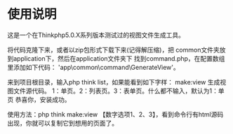 <h1>使用说明</h1>

这是一个在Thinkphp5.0.X系列版本测试过的视图文件生成工具。

将代码克隆下来，或者以zip包形式下载下来(记得解压缩)，把 common文件夹放到application下，然后在application文件夹下 找到command.php，在配置数组里添加如下代码： 'app\common\command\GenerateView'。

来到项目根目录，输入php think list，如果能看到如下字样： make:view  生成视图文件源代码。 1：单页。2：列表页。3：表单页。什么都不输入，默认为1：单页 恭喜你，安装成功。

使用方法：php think make:view 【数字选项1、2、3】，看到命令行有html源码出现，你就可以复制它到想用的页面了。

